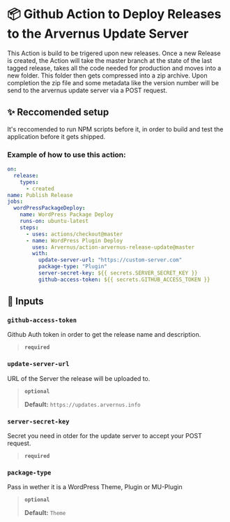 # 📦 Github Action to Deploy Releases to the Arvernus Update Server

This Action is build to be trigered upon new releases. Once a new Release is created, the Action will take the master branch at the state of the last tagged release, takes all the code needed for production and moves into a new folder. This folder then gets compressed into a zip archive. Upon completion the zip file and some metadata like the version number will be send to the arvernus update server via a POST request.

## ✨ Reccomended setup

It's reccomended to run NPM scripts before it, in order to build and test the application before it gets shipped.

### Example of how to use this action:
```yml
on:
  release:
    types:
      - created
name: Publish Release
jobs:
  wordPressPackageDeploy:
    name: WordPress Package Deploy
    runs-on: ubuntu-latest
    steps:
      - uses: actions/checkout@master
      - name: WordPress Plugin Deploy
        uses: Arvernus/action-arvernus-release-update@master
        with:
          update-server-url: "https://custom-server.com"
          package-type: "Plugin"
          server-secret-key: ${{ secrets.SERVER_SECRET_KEY }}
          github-access-token: ${{ secrets.GITHUB_ACCESS_TOKEN }}
```

## 📎 Inputs

### `github-access-token`
Github Auth token in order to get the release name and description.
> **`required`**

### `update-server-url`
URL of the Server the release will be uploaded to.
> **`optional`**
> 
> **Default:** `https://updates.arvernus.info`


### `server-secret-key`
Secret you need in otder for the update server to accept your POST request.
> **`required`**

### `package-type`
Pass in wether it is a WordPress Theme, Plugin or MU-Plugin
> **`optional`**
> 
> **Default:** `Theme`
